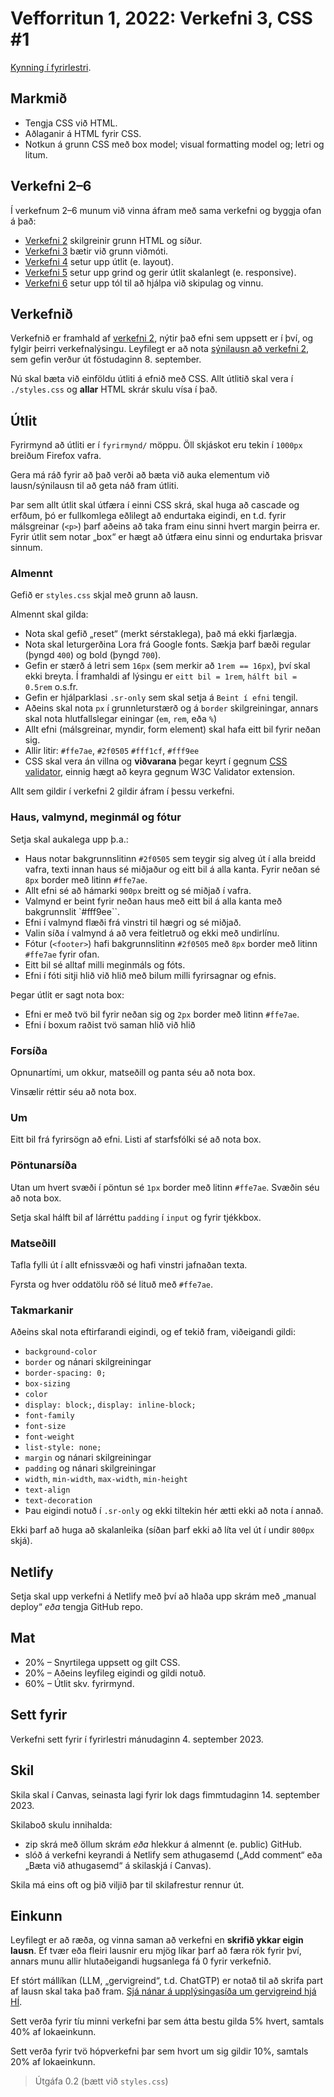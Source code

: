 # Vefforritun 1, 2022: Verkefni 3, CSS #1

[Kynning í fyrirlestri](https://youtu.be/6Q_vhvd89w0).

## Markmið

- Tengja CSS við HTML.
- Aðlaganir á HTML fyrir CSS.
- Notkun á grunn CSS með box model; visual formatting model og; letri og litum.

## Verkefni 2–6

Í verkefnum 2–6 munum við vinna áfram með sama verkefni og byggja ofan á það:

- [Verkefni 2](https://github.com/vefforritun/vef1-2023-v2) skilgreinir grunn HTML og síður.
- [Verkefni 3](https://github.com/vefforritun/vef1-2023-v3) bætir við grunn viðmóti.
- [Verkefni 4](https://github.com/vefforritun/vef1-2023-v4) setur upp útlit (e. layout).
- [Verkefni 5](https://github.com/vefforritun/vef1-2023-v5) setur upp grind og gerir útlit skalanlegt (e. responsive).
- [Verkefni 6](https://github.com/vefforritun/vef1-2023-v6) setur upp tól til að hjálpa við skipulag og vinnu.

## Verkefnið

Verkefnið er framhald af [verkefni 2](https://github.com/vefforritun/vef1-2023-v2), nýtir það efni sem uppsett er í því, og fylgir þeirri verkefnalýsingu. Leyfilegt er að nota [sýnilausn að verkefni 2](https://github.com/vefforritun/vef1-2023-v2-synilausn), sem gefin verður út föstudaginn 8. september.

Nú skal bæta við einföldu útliti á efnið með CSS. Allt útlitið skal vera í `./styles.css` og **allar** HTML skrár skulu vísa í það.

## Útlit

Fyrirmynd að útliti er í `fyrirmynd/` möppu. Öll skjáskot eru tekin í `1000px` breiðum Firefox vafra.

Gera má ráð fyrir að það verði að bæta við auka elementum við lausn/sýnilausn til að geta náð fram útliti.

Þar sem allt útlit skal útfæra í einni CSS skrá, skal huga að cascade og erfðum, þó er fullkomlega eðlilegt að endurtaka eigindi, en t.d. fyrir málsgreinar (`<p>`) þarf aðeins að taka fram einu sinni hvert margin þeirra er. Fyrir útlit sem notar „box“ er hægt að útfæra einu sinni og endurtaka þrisvar sinnum.

### Almennt

Gefið er `styles.css` skjal með grunn að lausn.

Almennt skal gilda:

- Nota skal gefið „reset“ (merkt sérstaklega), það má ekki fjarlægja.
- Nota skal leturgerðina Lora frá Google fonts. Sækja þarf bæði regular (þyngd `400`) og bold (þyngd `700`).
- Gefin er stærð á letri sem `16px` (sem merkir að `1rem == 16px`), því skal ekki breyta. Í framhaldi af lýsingu er `eitt bil = 1rem`, `hálft bil = 0.5rem` o.s.fr.
- Gefin er hjálparklasi `.sr-only` sem skal setja á `Beint í efni` tengil.
- Aðeins skal nota `px` í grunnleturstærð og á `border` skilgreiningar, annars skal nota hlutfallslegar einingar (`em`, `rem`, eða `%`)
- Allt efni (málsgreinar, myndir, form element) skal hafa eitt bil fyrir neðan sig.
- Allir litir: `#ffe7ae`, `#2f0505` `#fff1cf`, `#fff9ee`
- CSS skal vera án villna og **viðvarana** þegar keyrt í gegnum [CSS validator](https://jigsaw.w3.org/css-validator/), einnig hægt að keyra gegnum W3C Validator extension.

Allt sem gildir í verkefni 2 gildir áfram í þessu verkefni.

### Haus, valmynd, meginmál og fótur

Setja skal aukalega upp þ.a.:

- Haus notar bakgrunnslitinn `#2f0505` sem teygir sig alveg út í alla breidd vafra, texti innan haus sé miðjaður og eitt bil á alla kanta. Fyrir neðan sé `8px` border með litinn `#ffe7ae`.
- Allt efni sé að hámarki `900px` breitt og sé miðjað í vafra.
- Valmynd er beint fyrir neðan haus með eitt bil á alla kanta með bakgrunnslit `#fff9ee``.
- Efni í valmynd flæði frá vinstri til hægri og sé miðjað.
- Valin síða í valmynd á að vera feitletruð og ekki með undirlínu.
- Fótur (`<footer>`) hafi bakgrunnslitinn `#2f0505` með `8px` border með litinn `#ffe7ae` fyrir ofan.
- Eitt bil sé alltaf milli meginmáls og fóts.
- Efni í fóti sitji hlið við hlið með bilum milli fyrirsagnar og efnis.

Þegar útlit er sagt nota box:

- Efni er með tvö bil fyrir neðan sig og `2px` border með litinn `#ffe7ae`.
- Efni í boxum raðist tvö saman hlið við hlið

### Forsíða

Opnunartími, um okkur, matseðill og panta séu að nota box.

Vinsælir réttir séu að nota box.

### Um

Eitt bil frá fyrirsögn að efni. Listi af starfsfólki sé að nota box.

### Pöntunarsíða

Utan um hvert svæði í pöntun sé `1px` border með litinn `#ffe7ae`. Svæðin séu að nota box.

Setja skal hálft bil af lárréttu `padding` í `input` og fyrir tjékkbox.

### Matseðill

Tafla fylli út í allt efnissvæði og hafi vinstri jafnaðan texta.

Fyrsta og hver oddatölu röð sé lituð með `#ffe7ae`.

### Takmarkanir

Aðeins skal nota eftirfarandi eigindi, og ef tekið fram, viðeigandi gildi:

- `background-color`
- `border` og nánari skilgreiningar
- `border-spacing: 0;`
- `box-sizing`
- `color`
- `display: block;`, `display: inline-block;`
- `font-family`
- `font-size`
- `font-weight`
- `list-style: none;`
- `margin` og nánari skilgreiningar
- `padding` og nánari skilgreiningar
- `width`, `min-width`, `max-width`, `min-height`
- `text-align`
- `text-decoration`
- Þau eigindi notuð í `.sr-only` og ekki tiltekin hér ætti ekki að nota í annað.

Ekki þarf að huga að skalanleika (síðan þarf ekki að líta vel út í undir `800px` skjá).

## Netlify

Setja skal upp verkefni á Netlify með því að hlaða upp skrám með „manual deploy“ _eða_ tengja GitHub repo.

## Mat

- 20% – Snyrtilega uppsett og gilt CSS.
- 20% – Aðeins leyfileg eigindi og gildi notuð.
- 60% – Útlit skv. fyrirmynd.

## Sett fyrir

Verkefni sett fyrir í fyrirlestri mánudaginn 4. september 2023.

## Skil

Skila skal í Canvas, seinasta lagi fyrir lok dags fimmtudaginn 14. september 2023.

Skilaboð skulu innihalda:

- zip skrá með öllum skrám _eða_ hlekkur á almennt (e. public) GitHub.
- slóð á verkefni keyrandi á Netlify sem athugasemd („Add comment“ eða „Bæta við athugasemd“ á skilaskjá í Canvas).

Skila má eins oft og þið viljið þar til skilafrestur rennur út.

## Einkunn

Leyfilegt er að ræða, og vinna saman að verkefni en **skrifið ykkar eigin lausn**. Ef tvær eða fleiri lausnir eru mjög líkar þarf að færa rök fyrir því, annars munu allir hlutaðeigandi hugsanlega fá 0 fyrir verkefnið.

Ef stórt mállíkan (LLM, „gervigreind“, t.d. ChatGTP) er notað til að skrifa part af lausn skal taka það fram. [Sjá nánar á upplýsingasíða um gervigreind hjá HÍ](https://gervigreind.hi.is/).

Sett verða fyrir tíu minni verkefni þar sem átta bestu gilda 5% hvert, samtals 40% af lokaeinkunn.

Sett verða fyrir tvö hópverkefni þar sem hvort um sig gildir 10%, samtals 20% af lokaeinkunn.

> Útgáfa 0.2 (bætt við `styles.css`)
